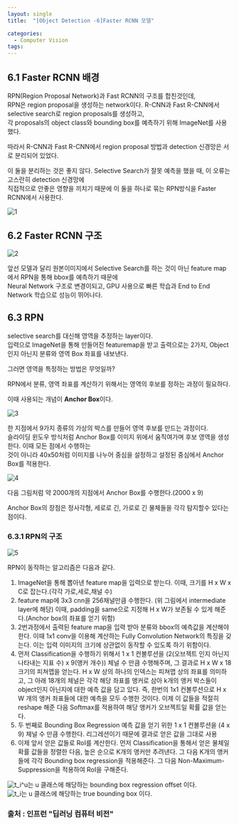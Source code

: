 ```yaml
---
layout: single
title:  "[Object Detection -6]Faster RCNN 모델"

categories:
  - Computer Vision
tags:
---
```



6.1 Faster RCNN 배경
---

RPN(Region Proposal Network)과 Fast RCNN의 구조를 합친것인데,  
RPN은 region proposal을 생성하는 network이다. 
R-CNN과 Fast R-CNN에서 selective search로 region proposals를 생성하고,  
각 proposals의 object class와  bounding box를 예측하기 위해 ImageNet를 사용했다.

따라서 R-CNN과 Fast R-CNN에서 region proposal 방법과 detection 신경망은 서로 분리되어 있었다.

이 둘을 분리하는 것은 좋지 않다. Selective Search가 잘못 예측을 했을 때, 이 오류는 고스란히 detection 신경망에  
직접적으로 안좋은 영향을 끼치기 때문에 이 둘을 하나로 묶는 RPN방식을 Faster RCNN에서 사용한다.

![1](/assets/images/cv-6/1.JPG)


6.2 Faster RCNN 구조
---

![2](/assets/images/cv-6/2.JPG)

앞선 모델과 달리 원본이미지에서 Selective Search를 하는 것이 아닌 feature map에서 RPN을 통해 bbox를 예측하기 때문에  
Neural Network 구조로 변경이되고, GPU 사용으로 빠른 학습과 End to End Network 학습으로 성능이 뛰어나다.

6.3 RPN
---

selective search를 대신해 영역을 추정하는 layer이다.  
입력으로 ImageNet을 통해 만들어진 featuremap을 받고 출력으로는 2가지, Object인지 아닌지 분류와 영역 Box 좌표를 내보낸다.

그러면 영역을 특정하는 방법은 무엇일까?

RPN에서 분류, 영역 좌표를 계산하기 위해서는 영역의 후보를 정하는 과정이 필요하다.

이때 사용되는 개념이 **Anchor Box**이다.

![3](/assets/images/cv-6/3.JPG)

한 지점에서 9가지 종류의 가상의 박스를 만들어 영역 후보를 만드는 과정이다.  
슬라이딩 윈도우 방식처럼 Anchor Box를 이미지 위에서 움직여가며 후보 영역을 생성한다. 이때 모든 점에서 수행하는  
것이 아니라 40x50처럼 이미지를 나누어 중심을 설정하고 설정된 중심에서 Anchor Box를 적용한다.

![4](/assets/images/cv-6/4.JPG)

다음 그림처럼 약 2000개의 지점에서 Anchor Box를 수행한다.(2000 x 9)

Anchor Box의 장점은 정사각형, 세로로 긴, 가로로 긴 물체들을 각각 탐지할수 있다는 점이다.

### 6.3.1 RPN의 구조

![5](/assets/images/cv-6/5.JPG)

RPN이 동작하는 알고리즘은 다음과 같다.

1. ImageNet을 통해 뽑아낸 feature map을 입력으로 받는다. 이때, 크기를 H x W x C로 잡는다.(각각 가로,세로,채널 수)
2. feature map에 3x3 cnn을 256채널만큼 수행한다. (위 그림에서 intermediate layer에 해당) 이때, padding을 same으로 지정해
H x W가 보존될 수 있게 해준다.(Anchor box의 좌표를 얻기 위함) 
3. 2번과정에서 출력된 feature map을 입력 받아 분류와 bbox의 예측값을 계산해야한다. 이때 1x1 conv을 이용해 계산하는 Fully Convolution
Network의 특징을 갖는다. 이는 입력 이미지의 크기에 상관없이 동작할 수 있도록 하기 위함이다.
4. 먼저 Classification을 수행하기 위해서 1 x 1 컨볼루션을 (2(오브젝트 인지 아닌지 나타내는 지표 수) x 9(앵커 개수)) 체널 수 만큼 수행해주며, 
그 결과로 H x W x 18 크기의 피쳐맵을 얻는다. H x W 상의 하나의 인덱스는 피쳐맵 상의 좌표를 의미하고,
그 아래 18개의 체널은 각각 해당 좌표를 앵커로 삼아 k개의 앵커 박스들이 object인지 아닌지에 대한 예측 값을 담고 있다.
즉, 한번의 1x1 컨볼루션으로 H x W 개의 앵커 좌표들에 대한 예측을 모두 수행한 것이다. 이제 이 값들을 적절히 reshape 해준 다음 Softmax를 적용하여
해당 앵커가 오브젝트일 확률 값을 얻는다.
5. 두 번째로 Bounding Box Regression 예측 값을 얻기 위한 1 x 1 컨볼루션을 (4 x 9) 체널 수 만큼 수행한다. 리그레션이기 때문에 결과로 얻은 값을 그대로 사용
6. 이제 앞서 얻은 값들로 RoI를 계산한다. 먼저 Classification을 통해서 얻은 물체일 확률 값들을 정렬한 다음, 높은 순으로 K개의 앵커만 추려낸다.
그 다음 K개의 앵커들에 각각 Bounding box regression을 적용해준다. 그 다음 Non-Maximum-Suppression을 적용하여 RoI을 구해준다. 















<img src="https://latex.codecogs.com/svg.latex?\Large&space;t_i^u" title="t_i^u" />는 u 클래스에 해당하는 bounding box regression offset 이다.  
<img src="https://latex.codecogs.com/svg.latex?\Large&space;v_i" title="t_i" />는 u 클래스에 해당하는 true bounding box 이다.




### 출처 : 인프런 "딥러닝 컴퓨터 비전"  
